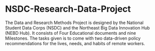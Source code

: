 # NSDC-Research-Data-Project
The Data and Research Methods Project is designed by the National Student Data Corps (NSDC) and the Northeast Big Data Innovation Hub (NEBD Hub). It consists of Four Educational documents and nine Milestones. The tasks given is to come with two data-driven policy recommendations for the lives, needs, and habits of remote workers.
